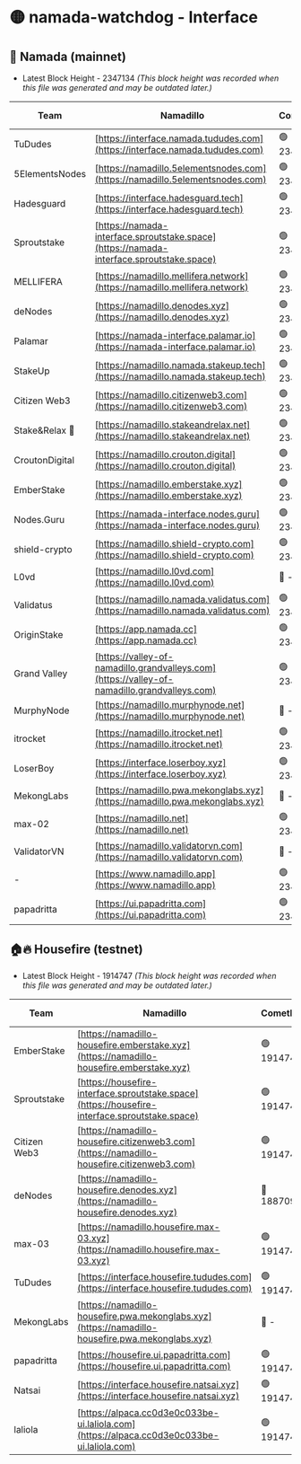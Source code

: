 # 🟡 namada-watchdog - Interface

## 🚀 Namada (mainnet)
- Latest Block Height - 2347134 *(This block height was recorded when this file was generated and may be outdated later.)*

| Team | Namadillo | CometBFT | Indexer | MASP Indexer |
|-|-|-|-|-|
| TuDudes | [https://interface.namada.tududes.com](https://interface.namada.tududes.com) | 🟢 2347117 | 🟢 2347117 | 🟢 2347117 |
| 5ElementsNodes | [https://namadillo.5elementsnodes.com](https://namadillo.5elementsnodes.com) | 🟢 2347117 | 🟢 2347117 | 🟢 2347117 |
| Hadesguard | [https://interface.hadesguard.tech](https://interface.hadesguard.tech) | 🟢 2347118 | 🟢 2347118 | 🟢 2347118 |
| Sproutstake | [https://namada-interface.sproutstake.space](https://namada-interface.sproutstake.space) | 🟢 2347118 | 🟢 2347118 | 🟢 2347118 |
| MELLIFERA | [https://namadillo.mellifera.network](https://namadillo.mellifera.network) | 🟢 2347119 | 🟢 2347119 | 🟢 2347119 |
| deNodes | [https://namadillo.denodes.xyz](https://namadillo.denodes.xyz) | 🟢 2347120 | 🟢 2347120 | 🟢 2347120 |
| Palamar | [https://namada-interface.palamar.io](https://namada-interface.palamar.io) | 🟢 2347121 | 🟢 2347120 | 🟢 2347121 |
| StakeUp | [https://namadillo.namada.stakeup.tech](https://namadillo.namada.stakeup.tech) | 🟢 2347121 | 🟢 2347121 | 🟢 2347121 |
| Citizen Web3 | [https://namadillo.citizenweb3.com](https://namadillo.citizenweb3.com) | 🟢 2347122 | 🟢 2347122 | 🟢 2347122 |
| Stake&Relax 🦥 | [https://namadillo.stakeandrelax.net](https://namadillo.stakeandrelax.net) | 🟢 2347122 | 🟢 2347122 | 🟢 2347122 |
| CroutonDigital | [https://namadillo.crouton.digital](https://namadillo.crouton.digital) | 🟢 2347123 | 🟢 2347123 | 🟢 2347122 |
| EmberStake | [https://namadillo.emberstake.xyz](https://namadillo.emberstake.xyz) | 🟢 2347123 | 🟢 2347123 | 🟢 2347123 |
| Nodes.Guru | [https://namada-interface.nodes.guru](https://namada-interface.nodes.guru) | 🟢 2347124 | 🟢 2347124 | 🟢 2347123 |
| shield-crypto | [https://namadillo.shield-crypto.com](https://namadillo.shield-crypto.com) | 🟢 2347124 | 🟢 2347124 | 🟢 2347124 |
| L0vd | [https://namadillo.l0vd.com](https://namadillo.l0vd.com) | 🔴 - | 🔴 - | 🔴 - |
| Validatus | [https://namadillo.namada.validatus.com](https://namadillo.namada.validatus.com) | 🟢 2347127 | 🔴 2344024 | 🔴 2177377 |
| OriginStake | [https://app.namada.cc](https://app.namada.cc) | 🟢 2347128 | 🟢 2347128 | 🟢 2347127 |
| Grand Valley | [https://valley-of-namadillo.grandvalleys.com](https://valley-of-namadillo.grandvalleys.com) | 🟢 2347128 | 🟢 2347128 | 🟢 2347128 |
| MurphyNode | [https://namadillo.murphynode.net](https://namadillo.murphynode.net) | 🔴 - | 🔴 - | 🔴 - |
| itrocket | [https://namadillo.itrocket.net](https://namadillo.itrocket.net) | 🟢 2347130 | 🟢 2347130 | 🟢 2347130 |
| LoserBoy | [https://interface.loserboy.xyz](https://interface.loserboy.xyz) | 🟢 2347131 | 🟢 2347131 | 🟢 2347131 |
| MekongLabs | [https://namadillo.pwa.mekonglabs.xyz](https://namadillo.pwa.mekonglabs.xyz) | 🔴 - | 🔴 - | 🔴 - |
| max-02 | [https://namadillo.net](https://namadillo.net) | 🟢 2347132 | 🟢 2347131 | 🟢 2347131 |
| ValidatorVN | [https://namadillo.validatorvn.com](https://namadillo.validatorvn.com) | 🔴 - | 🔴 - | 🔴 - |
| - | [https://www.namadillo.app](https://www.namadillo.app) | 🟢 2347134 | 🟢 2347134 | 🟢 2347134 |
| papadritta | [https://ui.papadritta.com](https://ui.papadritta.com) | 🟢 2347134 | 🟢 2347134 | 🟢 2347134 |

## 🏠🔥 Housefire (testnet)
- Latest Block Height - 1914747 *(This block height was recorded when this file was generated and may be outdated later.)*

| Team | Namadillo | CometBFT | Indexer | MASP Indexer |
|-|-|-|-|-|
| EmberStake | [https://namadillo-housefire.emberstake.xyz](https://namadillo-housefire.emberstake.xyz) | 🟢 1914744 | 🟢 1914744 | 🟢 1914744 |
| Sproutstake | [https://housefire-interface.sproutstake.space](https://housefire-interface.sproutstake.space) | 🟢 1914744 | 🟢 1914744 | 🟢 1914744 |
| Citizen Web3 | [https://namadillo-housefire.citizenweb3.com](https://namadillo-housefire.citizenweb3.com) | 🟢 1914745 | 🔴 1887621 | 🟢 1914745 |
| deNodes | [https://namadillo-housefire.denodes.xyz](https://namadillo-housefire.denodes.xyz) | 🔴 1887095 | 🔴 1887095 | 🔴 1887095 |
| max-03 | [https://namadillo.housefire.max-03.xyz](https://namadillo.housefire.max-03.xyz) | 🟢 1914745 | 🟢 1914745 | 🟢 1914745 |
| TuDudes | [https://interface.housefire.tududes.com](https://interface.housefire.tududes.com) | 🟢 1914746 | 🔴 1896505 | 🟢 1914746 |
| MekongLabs | [https://namadillo-housefire.pwa.mekonglabs.xyz](https://namadillo-housefire.pwa.mekonglabs.xyz) | 🔴 - | 🔴 - | 🔴 - |
| papadritta | [https://housefire.ui.papadritta.com](https://housefire.ui.papadritta.com) | 🟢 1914746 | 🟢 1914746 | 🟢 1914746 |
| Natsai | [https://interface.housefire.natsai.xyz](https://interface.housefire.natsai.xyz) | 🟢 1914747 | 🟢 1914747 | 🟢 1914747 |
| laliola | [https://alpaca.cc0d3e0c033be-ui.laliola.com](https://alpaca.cc0d3e0c033be-ui.laliola.com) | 🟢 1914747 | 🟢 1914747 | 🟢 1914747 |

